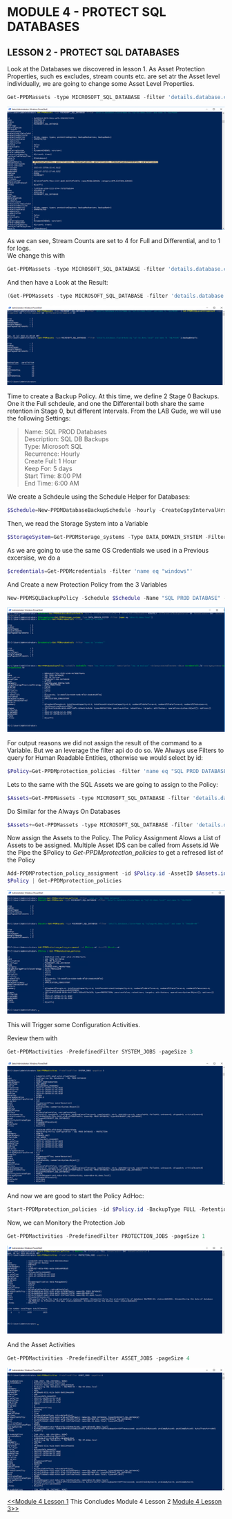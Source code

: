 # MODULE 4 - PROTECT SQL DATABASES

## LESSON 2 - PROTECT SQL DATABASES

Look at the Databases we discovered in lesson 1. As Asset Protection Properties, such es excludes, stream counts etc. are set atr the Asset level individually, we are going to change some Asset Level Properties. 

```Powershell
Get-PPDMassets -type MICROSOFT_SQL_DATABASE -filter 'details.database.clusterName eq "sql-02.demo.local"' | ft
```

![Alt text](image-49.png)

As we can see, Stream Counts are set to 4 for Full and Differential, and to 1 for logs.  
We change this with

```Powershell
Get-PPDMassets -type MICROSOFT_SQL_DATABASE -filter 'details.database.clusterName eq "sql-02.demo.local" and name lk "SQLPROD%"' | Set-PPDMMSSQLassetStreamcount -LogStreamCount 10 -FullStreamCount 10 -DifferentialStreamCount 10
```

And then have a Look at the Result:
```Powershell
(Get-PPDMassets -type MICROSOFT_SQL_DATABASE -filter 'details.database.clusterName eq "sql-02.demo.local" and name lk "SQLPROD%"').backupDetails
```

![Alt text](image-50.png)

Time to create a Backup Policy. At this time, we define 2 Stage 0 Backups. One it the Full schdeule, and one the Differentail both share the same retention in Stage 0, but different Intervals.
From the LAB Gude, we will use the following Settings:
>Name: SQL PROD Databases  
>Description: SQL DB Backups  
>Type: Microsoft SQL  
>Recurrence: Hourly  
>Create Full: 1 Hour  
>Keep For: 5 days  
>Start Time: 8:00 PM  
>End Time:  6:00 AM  

We create a Schdeule using the Schedule Helper for Databases:

```Powershell
$Schedule=New-PPDMDatabaseBackupSchedule -hourly -CreateCopyIntervalHrs 1 -DifferentialBackupUnit MINUTELY -DifferentialBackupInterval 30 -RetentionUnit DAY -RetentionInterval 5
```

Then, we read the Storage System into a Variable

```Powershell
$StorageSystem=Get-PPDMStorage_systems -Type DATA_DOMAIN_SYSTEM -Filter {name eq "ddve-01.demo.local"}
```

As we are going to use the same OS Credentials we used in a Previous excersise, we do a 

```Powershell
$credentials=Get-PPDMcredentials -filter 'name eq "windows"'
```

And Create a new Protection Policy from the 3 Variables

```Powershell
New-PPDMSQLBackupPolicy -Schedule $Schedule -Name "SQL PROD DATABASE" -Description "SQL DB Backups" -skipUnprotectableState -dbCID $credentials.id -StorageSystemID $StorageSystem.id
```

![Alt text](image-55.png)

For output reasons we did not assign the result of the command  to a Variable. But we an leverage the filter api do do so. We Always use Filters to query for Human Readable Entities, otherwise we would select by id:

```Powershell
$Policy=Get-PPDMprotection_policies -filter 'name eq "SQL PROD DATABASE"'
```

Lets to the same with the SQL Assets we are going to assign to the Policy:

```Powershell
$Assets=Get-PPDMassets -type MICROSOFT_SQL_DATABASE -filter 'details.database.clusterName eq "sql-02.demo.local" and name lk "SQLPROD%"'
```

Do Similar  for the Always On Databases

```Powershell
$Assets+=Get-PPDMassets -type MICROSOFT_SQL_DATABASE -filter 'details.database.clusterName eq "sqlaag-01.demo.local" and name lk "DemoDB-0%"'
```

Now assign the Assets to the Policy. The Policy Assignment Alows a List of Assets to be assigned. Multiple Asset IDS can be called from Assets.id
We the Pipe the $Policy to *Get-PPDMprotection_policies* to get a refresed list of the Policy

```Powershell
Add-PPDMProtection_policy_assignment -id $Policy.id -AssetID $Assets.id
$Policy | Get-PPDMprotection_policies
```

![Alt text](image-56.png)

This will Trigger some Configuration Activities.

Review them with

```Powershell
Get-PPDMactivities -PredefinedFilter SYSTEM_JOBS -pageSize 3
```

![Alt text](image-57.png)

And now we are good to start the Policy AdHoc:

```Powershell
Start-PPDMprotection_policies -id $Policy.id -BackupType FULL -RetentionUnit DAY -RetentionInterval 5
```

Now, we can Monitory the Protection Job 

```Powershell
Get-PPDMactivities -PredefinedFilter PROTECTION_JOBS -pageSize 1
```

![Alt text](image-58.png)

And the Asset Activities

```Powershell
Get-PPDMactivities -PredefinedFilter ASSET_JOBS -pageSize 4
```

![Alt text](image-59.png)

[<<Module 4 Lesson 1](./Module_4_1.md) This Concludes Module 4 Lesson 2 [Module 4 Lesson 3>>](./Module_4_3.md)
